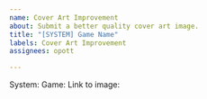 ```yaml
---
name: Cover Art Improvement
about: Submit a better quality cover art image.
title: "[SYSTEM] Game Name"
labels: Cover Art Improvement
assignees: opott

---
```


System: 
Game: 
Link to image:
